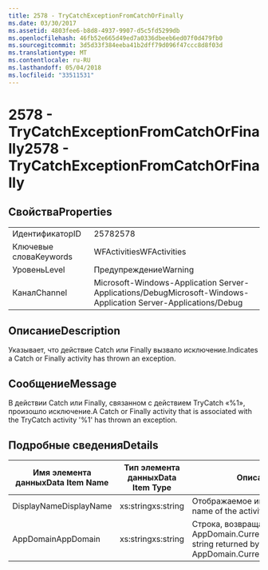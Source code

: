 ```yaml
---
title: 2578 - TryCatchExceptionFromCatchOrFinally
ms.date: 03/30/2017
ms.assetid: 4803fee6-b8d8-4937-9907-d5c5fd5299db
ms.openlocfilehash: 46fb52e665d49ed7a0336dbeeb6ed07f0d479fb0
ms.sourcegitcommit: 3d5d33f384eeba41b2dff79d096f47ccc8d8f03d
ms.translationtype: MT
ms.contentlocale: ru-RU
ms.lasthandoff: 05/04/2018
ms.locfileid: "33511531"
---
```

# <a name="2578---trycatchexceptionfromcatchorfinally"></a><span data-ttu-id="2707f-102">2578 - TryCatchExceptionFromCatchOrFinally</span><span class="sxs-lookup"><span data-stu-id="2707f-102">2578 - TryCatchExceptionFromCatchOrFinally</span></span>
## <a name="properties"></a><span data-ttu-id="2707f-103">Свойства</span><span class="sxs-lookup"><span data-stu-id="2707f-103">Properties</span></span>  
  
|||  
|-|-|  
|<span data-ttu-id="2707f-104">Идентификатор</span><span class="sxs-lookup"><span data-stu-id="2707f-104">ID</span></span>|<span data-ttu-id="2707f-105">2578</span><span class="sxs-lookup"><span data-stu-id="2707f-105">2578</span></span>|  
|<span data-ttu-id="2707f-106">Ключевые слова</span><span class="sxs-lookup"><span data-stu-id="2707f-106">Keywords</span></span>|<span data-ttu-id="2707f-107">WFActivities</span><span class="sxs-lookup"><span data-stu-id="2707f-107">WFActivities</span></span>|  
|<span data-ttu-id="2707f-108">Уровень</span><span class="sxs-lookup"><span data-stu-id="2707f-108">Level</span></span>|<span data-ttu-id="2707f-109">Предупреждение</span><span class="sxs-lookup"><span data-stu-id="2707f-109">Warning</span></span>|  
|<span data-ttu-id="2707f-110">Канал</span><span class="sxs-lookup"><span data-stu-id="2707f-110">Channel</span></span>|<span data-ttu-id="2707f-111">Microsoft-Windows-Application Server-Applications/Debug</span><span class="sxs-lookup"><span data-stu-id="2707f-111">Microsoft-Windows-Application Server-Applications/Debug</span></span>|  
  
## <a name="description"></a><span data-ttu-id="2707f-112">Описание</span><span class="sxs-lookup"><span data-stu-id="2707f-112">Description</span></span>  
 <span data-ttu-id="2707f-113">Указывает, что действие Catch или Finally вызвало исключение.</span><span class="sxs-lookup"><span data-stu-id="2707f-113">Indicates a Catch or Finally activity has thrown an exception.</span></span>  
  
## <a name="message"></a><span data-ttu-id="2707f-114">Сообщение</span><span class="sxs-lookup"><span data-stu-id="2707f-114">Message</span></span>  
 <span data-ttu-id="2707f-115">В действии Catch или Finally, связанном с действием TryCatch «%1», произошло исключение.</span><span class="sxs-lookup"><span data-stu-id="2707f-115">A Catch or Finally activity that is associated with the TryCatch activity '%1' has thrown an exception.</span></span>  
  
## <a name="details"></a><span data-ttu-id="2707f-116">Подробные сведения</span><span class="sxs-lookup"><span data-stu-id="2707f-116">Details</span></span>  
  
|<span data-ttu-id="2707f-117">Имя элемента данных</span><span class="sxs-lookup"><span data-stu-id="2707f-117">Data Item Name</span></span>|<span data-ttu-id="2707f-118">Тип элемента данных</span><span class="sxs-lookup"><span data-stu-id="2707f-118">Data Item Type</span></span>|<span data-ttu-id="2707f-119">Описание</span><span class="sxs-lookup"><span data-stu-id="2707f-119">Description</span></span>|  
|--------------------|--------------------|-----------------|  
|<span data-ttu-id="2707f-120">DisplayName</span><span class="sxs-lookup"><span data-stu-id="2707f-120">DisplayName</span></span>|<span data-ttu-id="2707f-121">xs:string</span><span class="sxs-lookup"><span data-stu-id="2707f-121">xs:string</span></span>|<span data-ttu-id="2707f-122">Отображаемое имя действия.</span><span class="sxs-lookup"><span data-stu-id="2707f-122">The display name of the activity.</span></span>|  
|<span data-ttu-id="2707f-123">AppDomain</span><span class="sxs-lookup"><span data-stu-id="2707f-123">AppDomain</span></span>|<span data-ttu-id="2707f-124">xs:string</span><span class="sxs-lookup"><span data-stu-id="2707f-124">xs:string</span></span>|<span data-ttu-id="2707f-125">Строка, возвращаемая AppDomain.CurrentDomain.FriendlyName.</span><span class="sxs-lookup"><span data-stu-id="2707f-125">The string returned by AppDomain.CurrentDomain.FriendlyName.</span></span>|
